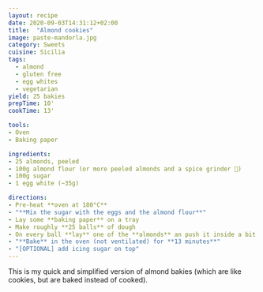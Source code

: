 ```yaml
---
layout: recipe
date: 2020-09-03T14:31:12+02:00
title:  "Almond cookies"
image: paste-mandorla.jpg
category: Sweets
cuisine: Sicilia
tags:
  - almond
  - gluten free
  - egg whites
  - vegetarian
yield: 25 bakies
prepTime: 10'
cookTime: 13'

tools:
- Oven
- Baking paper

ingredients:
- 25 almonds, peeled
- 100g almond flour (or more peeled almonds and a spice grinder 🙂)
- 100g sugar
- 1 egg white (~35g)

directions:
- Pre-heat **oven at 180°C**
- "**Mix the sugar with the eggs and the almond flour**"
- Lay some **baking paper** on a tray
- Make roughly **25 balls** of dough
- On every ball **lay** one of the **almonds** an push it inside a bit to make it stick
- "**Bake** in the oven (not ventilated) for **13 minutes**"
- "[OPTIONAL] add icing sugar on top"
---
```


This is my quick and simplified version of almond bakies (which are like cookies, but are baked instead of cooked).